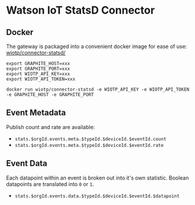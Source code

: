 # Watson IoT StatsD Connector

## Docker

The gateway is packaged into a convenient docker image for ease of use: [wiotp/connector-statsd/](https://hub.docker.com/r/wiotp/connector-statsd/)

```
export GRAPHITE_HOST=xxx
export GRAPHITE_PORT=xxx
export WIOTP_API_KEY=xxx
export WIOTP_API_TOKEN=xxx

docker run wiotp/connector-statsd -e WIOTP_API_KEY -e WIOTP_API_TOKEN -e GRAPHITE_HOST -e GRAPHITE_PORT
```

## Event Metadata

Publish count and rate are available:

- `stats.$orgId.events.meta.$typeId.$deviceId.$eventId.count`  
- `stats.$orgId.events.meta.$typeId.$deviceId.$eventId.rate`

## Event Data
Each datapoint within an event is broken out into it's own statistic. Boolean datapoints are translated into `0` or `1`.

- `stats.$orgId.events.data.$typeId.$deviceId.$eventId.$datapoint`

